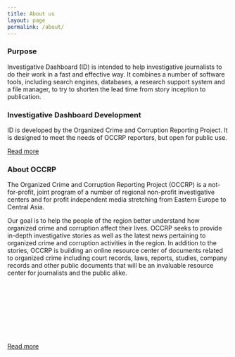 ```yaml
---
title: About us
layout: page
permalink: /about/
---
```


### Purpose

Investigative Dashboard (ID) is intended to help investigative journalists to
do their work in a fast and effective way. It combines a number of software
tools, including search engines, databases, a research support system and a
file manager, to try to shorten the lead time from story inception to
publication.


### Investigative Dashboard Development

ID is developed by the Organized Crime and Corruption Reporting Project. It is
designed to meet the needs of OCCRP reporters, but open for public use.

<a href="/about/occrp/" class="button buttonOutlined--primary">Read more</a>

### About OCCRP

The Organized Crime and Corruption Reporting Project (OCCRP) is a
not-for-profit, joint program of a number of regional non-profit investigative
centers and for profit independent media stretching from Eastern Europe to
Central Asia.

Our goal is to help the people of the region better understand how organized
crime and corruption affect their lives. OCCRP seeks to provide in-depth
investigative stories as well as the latest news pertaining to organized crime
and corruption activities in the region. In addition to the stories, OCCRP is
building an online resource center of documents related to organized crime
including court records, laws, reports, studies, company records and other
public documents that will be an invaluable resource center for journalists and
the public alike.

<a href="https://www.occrp.org/en/about-us" class="button buttonOutlined--primary">Read more<svg class="icon"><use xlink:href="#link-external"></use></svg></a>

